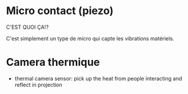 # Micro contact (piezo)
C'EST QUOI ÇA!?

 C'est simplement un type de micro qui capte les vibrations matériels.
  



# Camera thermique
* thermal camera sensor: pick up the heat from people interacting and reflect in projection
